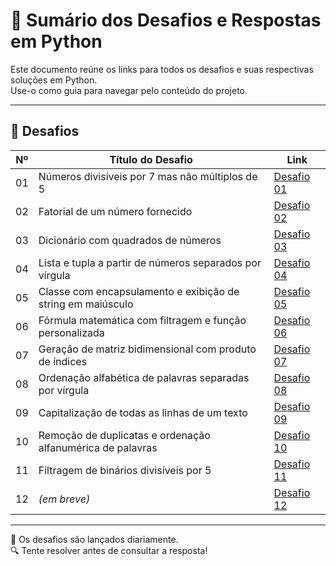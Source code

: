 # 🐍 Sumário dos Desafios e Respostas em Python

Este documento reúne os links para todos os desafios e suas respectivas soluções em Python.  
Use-o como guia para navegar pelo conteúdo do projeto.

---

## 🧩 Desafios

| Nº  | Título do Desafio                                                                 | Link                                      |
|-----|------------------------------------------------------------------------------------|-------------------------------------------|
| 01  | Números divisíveis por 7 mas não múltiplos de 5                                   | [Desafio 01](./desafios/desafio_01.md)             |
| 02  | Fatorial de um número fornecido                                                   | [Desafio 02](./desafios/desafio_02.md)             |
| 03  | Dicionário com quadrados de números                                               | [Desafio 03](./desafios/desafio_03.md)             |
| 04  | Lista e tupla a partir de números separados por vírgula                           | [Desafio 04](./desafios/desafio_04.md)             |
| 05  | Classe com encapsulamento e exibição de string em maiúsculo                       | [Desafio 05](./desafios/desafio_05.md)             |
| 06  | Fórmula matemática com filtragem e função personalizada                           | [Desafio 06](./desafios/desafio_06.md)             |
| 07  | Geração de matriz bidimensional com produto de índices                            | [Desafio 07](./desafios/desafio_07.md)             |
| 08  | Ordenação alfabética de palavras separadas por vírgula                            | [Desafio 08](./desafios/desafio_08.md)             |
| 09  | Capitalização de todas as linhas de um texto                                      | [Desafio 09](./desafios/desafio_09.md)             |
| 10  | Remoção de duplicatas e ordenação alfanumérica de palavras                        | [Desafio 10](./desafios/desafio_10.md)             |
| 11  | Filtragem de binários divisíveis por 5                                            | [Desafio 11](./desafios/desafio_11.md)             |
| 12  | *(em breve)*                                                                      | [Desafio 12](./desafios/desafio_12.md)                               |

---

📌 Os desafios são lançados diariamente.  
🔍 Tente resolver antes de consultar a resposta!